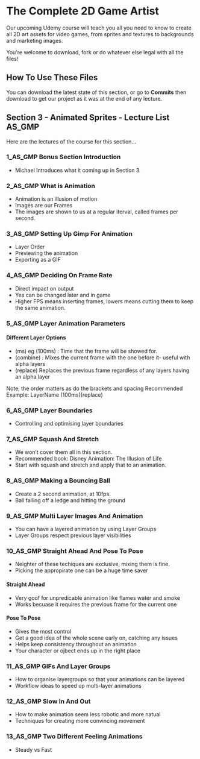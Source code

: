 # The Complete 2D Game Artist
Our upcoming Udemy course will teach you all you need to know to create all 2D art assets for video games, from sprites and textures to backgrounds and marketing images.

You're welcome to download, fork or do whatever else legal with all the files!

## How To Use These Files
You can download the latest state of this section, or go to **Commits** then download to get our project as it was at the end of any lecture.

## Section 3 - Animated Sprites - Lecture List AS_GMP
Here are the lectures of the course for this section...

### 1_AS_GMP Bonus Section Introduction
+ Michael Introduces what it coming up in Section 3

### 2_AS_GMP What is Animation
+ Animation is an illusion of motion
+ Images are our Frames
+ The images are shown to us at a regular iterval, called frames per second.

### 3_AS_GMP Setting Up Gimp For Animation
+ Layer Order
+ Previewing the animation
+ Exporting as a GIF

### 4_AS_GMP Deciding On Frame Rate
+ Direct impact on output
+ Yes can be changed later and in game
+ Higher FPS means inserting frames, lowers means cutting them to keep the same animation.


### 5_AS_GMP Layer Animation Parameters
#### Different Layer Options

+ (ms) eg (100ms) : Time that the frame will be showed for.
+ (combine) : Mixes the current frame with the one before it- useful with alpha layers
+ (replace) Replaces the previous frame regardless of any layers having an alpha layer

Note, the order matters as do the brackets and spacing
Recommended Example:  LayerName (100ms)(replace)

### 6_AS_GMP Layer Boundaries

+ Controlling and optimising layer boundaries

### 7_AS_GMP Squash And Stretch
+ We won’t cover them all in this section.
+ Recommended book: Disney Animation: The Illusion of Life
+ Start with squash and stretch and apply that to an animation.

### 8_AS_GMP Making a Bouncing Ball
+ Create a 2 second animation, at 10fps.
+ Ball falling off a ledge and hitting the ground

### 9_AS_GMP Multi Layer Images And Animation
+ You can have a layered animation by using Layer Groups
+ Layer Groups respect previous layer visibilities

### 10_AS_GMP Straight Ahead And Pose To Pose
+ Neighter of these techiques are exclusive, mixing them is fine.
+ Picking the appropirate one can be a huge time saver

#### Straight Ahead
+ Very goof for unpredicable animation like flames water and smoke
+ Works becuase it requires the previous frame for the current one

#### Pose To Pose
+ Gives the most control
+ Get a good idea of the whole scene early on, catching any issues
+ Helps keep consistency throughout an animation
+ Your character or ojbect ends up in the right place

### 11_AS_GMP GIFs And Layer Groups
+ How to organise layergroups so that your animations can be layered
+ Workflow ideas to speed up multi-layer animations

### 12_AS_GMP Slow In And Out
+ How to make animation seem less robotic and more natual
+ Techniques for creating more convincing movement

### 13_AS_GMP Two Different Feeling Animations
+ Steady vs Fast
